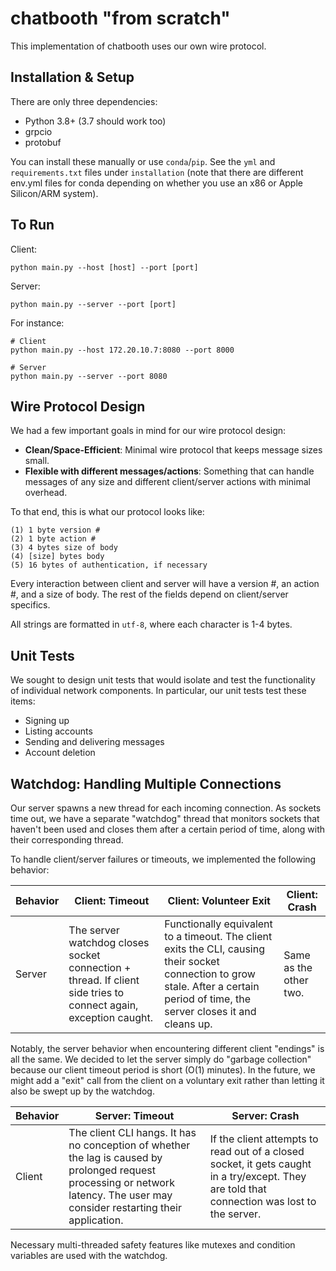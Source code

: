 # chatbooth "from scratch" 

This implementation of chatbooth uses our own wire protocol. 

## Installation & Setup

There are only three dependencies:
- Python 3.8+ (3.7 should work too)
- grpcio
- protobuf

You can install these manually or use `conda`/`pip`. See the `yml` and `requirements.txt` files under `installation` (note that there are different env.yml files for conda depending on whether you use an x86 or Apple Silicon/ARM system). 
## To Run

Client: 
```
python main.py --host [host] --port [port]
```

Server: 
```
python main.py --server --port [port]
```

For instance:

```
# Client
python main.py --host 172.20.10.7:8080 --port 8000

# Server
python main.py --server --port 8080
```

## Wire Protocol Design

We had a few important goals in mind for our wire protocol design:
- **Clean/Space-Efficient**: Minimal wire protocol that keeps message sizes small.
- **Flexible with different messages/actions**: Something that can handle messages of any size and different client/server actions with minimal overhead.

To that end, this is what our protocol looks like:
```
(1) 1 byte version #
(2) 1 byte action #
(3) 4 bytes size of body
(4) [size] bytes body
(5) 16 bytes of authentication, if necessary
```

Every interaction between client and server will have a version #, an action #, and a size of body. The rest of the fields depend on client/server specifics.

All strings are formatted in `utf-8`, where each character is 1-4 bytes.

## Unit Tests

We sought to design unit tests that would isolate and test the functionality of individual network components. In particular, our unit tests test these items:
- Signing up
- Listing accounts
- Sending and delivering messages
- Account deletion

## Watchdog: Handling Multiple Connections

Our server spawns a new thread for each incoming connection. As sockets time out, we have a separate "watchdog" thread that monitors sockets that haven't been used and closes them after a certain period of time, along with their corresponding thread.

To handle client/server failures or timeouts, we implemented the following behavior:

Behavior | Client: Timeout | Client: Volunteer Exit | Client: Crash
------------ | ------------ | ------------ | -------------
Server | The server watchdog closes socket connection + thread. If client side tries to connect again, exception caught. | Functionally equivalent to a timeout. The client exits the CLI, causing their socket connection to grow stale. After a certain period of time, the server closes it and cleans up. | Same as the other two.

Notably, the server behavior when encountering different client "endings" is all the same. We decided to let the server simply do "garbage collection" because our client timeout period is short (O(1) minutes). In the future, we might add a "exit" call from the client on a voluntary exit rather than letting it also be swept up by the watchdog.

Behavior | Server: Timeout | Server: Crash
------------ | ------------ | -------------
Client | The client CLI hangs. It has no conception of whether the lag is caused by prolonged request processing or network latency. The user may consider restarting their application. | If the client attempts to read out of a closed socket, it gets caught in a try/except. They are told that connection was lost to the server.

Necessary multi-threaded safety features like mutexes and condition variables are used with the watchdog. 